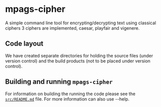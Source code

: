 # mpags-cipher
A simple command line tool for encrypting/decrypting text using classical ciphers
3 ciphers are implemented, caesar, playfair and vigenere.


## Code layout
We have created separate directories for holding the source files (under
version control) and the build products (not to be placed under version
control).

## Building and running `mpags-cipher`
For information on building the running the code please see the
[`src/README.md`](src/README.md) file.
For more information can also use --help.